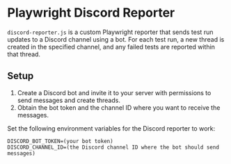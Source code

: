 # Playwright Discord Reporter

`discord-reporter.js` is a custom Playwright reporter that sends test run updates to a Discord
channel using a bot. For each test run, a new thread is created in the specified channel, and any
failed tests are reported within that thread.

## Setup

1. Create a Discord bot and invite it to your server with permissions to send messages and create
   threads.
2. Obtain the bot token and the channel ID where you want to receive the messages.

Set the following environment variables for the Discord reporter to work:

```
DISCORD_BOT_TOKEN=(your bot token)
DISCORD_CHANNEL_ID=(the Discord channel ID where the bot should send messages)
```
